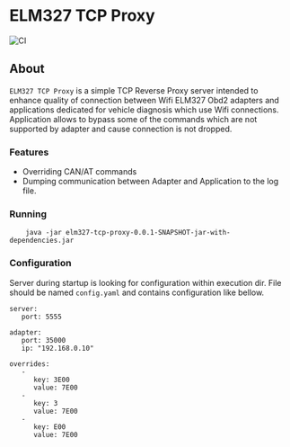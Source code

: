 # ELM327 TCP Proxy

![CI](https://github.com/tzebrowski/Elm327TcpProxy/workflows/Build/badge.svg?branch=main)

## About

`ELM327 TCP Proxy` is a simple TCP Reverse Proxy server intended to enhance quality of connection between Wifi ELM327 Obd2 adapters and applications dedicated for vehicle diagnosis which use Wifi connections.
Application allows to bypass some of the commands which are not supported by adapter and cause connection is not dropped. 

### Features

* Overriding CAN/AT commands
* Dumping communication between Adapter and Application to the log file.


### Running

```
	java -jar elm327-tcp-proxy-0.0.1-SNAPSHOT-jar-with-dependencies.jar
```


### Configuration

Server during startup is looking for configuration within execution dir. File should be named `config.yaml` and contains configuration like bellow.

```
server:
   port: 5555
   
adapter:
   port: 35000
   ip: "192.168.0.10"
    
overrides:
   - 
      key: 3E00 
      value: 7E00
   - 
      key: 3 
      value: 7E00
   - 
      key: E00 
      value: 7E00
```      